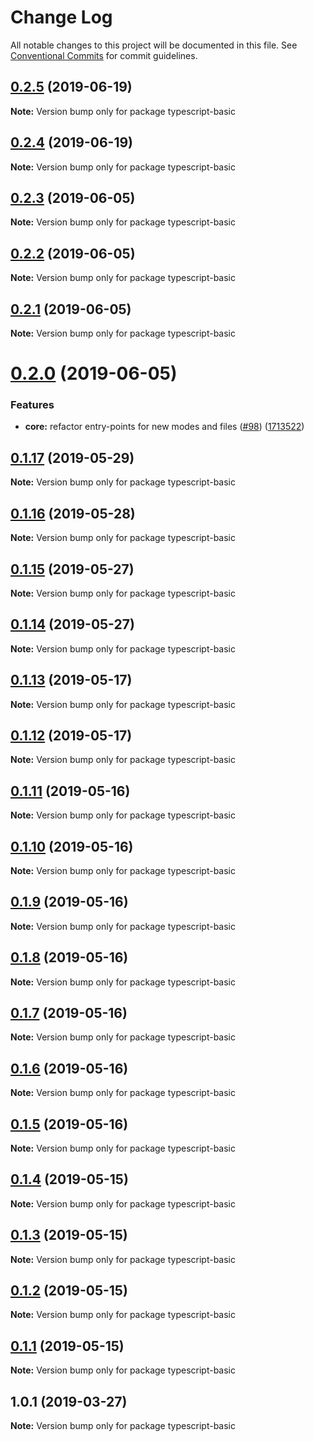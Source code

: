 # Change Log

All notable changes to this project will be documented in this file.
See [Conventional Commits](https://conventionalcommits.org) for commit guidelines.

## [0.2.5](https://github.com/frontity/frontity/compare/typescript-basic@0.2.4...typescript-basic@0.2.5) (2019-06-19)

**Note:** Version bump only for package typescript-basic





## [0.2.4](https://github.com/frontity/frontity/compare/typescript-basic@0.2.3...typescript-basic@0.2.4) (2019-06-19)

**Note:** Version bump only for package typescript-basic





## [0.2.3](https://github.com/frontity/frontity/compare/typescript-basic@0.2.2...typescript-basic@0.2.3) (2019-06-05)

**Note:** Version bump only for package typescript-basic





## [0.2.2](https://github.com/frontity/frontity/compare/typescript-basic@0.2.1...typescript-basic@0.2.2) (2019-06-05)

**Note:** Version bump only for package typescript-basic





## [0.2.1](https://github.com/frontity/frontity/compare/typescript-basic@0.2.0...typescript-basic@0.2.1) (2019-06-05)

**Note:** Version bump only for package typescript-basic





# [0.2.0](https://github.com/frontity/frontity/compare/typescript-basic@0.1.17...typescript-basic@0.2.0) (2019-06-05)


### Features

* **core:** refactor entry-points for new modes and files ([#98](https://github.com/frontity/frontity/issues/98)) ([1713522](https://github.com/frontity/frontity/commit/1713522))





## [0.1.17](https://github.com/frontity/frontity/compare/typescript-basic@0.1.16...typescript-basic@0.1.17) (2019-05-29)

**Note:** Version bump only for package typescript-basic





## [0.1.16](https://github.com/frontity/frontity/compare/typescript-basic@0.1.15...typescript-basic@0.1.16) (2019-05-28)

**Note:** Version bump only for package typescript-basic





## [0.1.15](https://github.com/frontity/frontity/compare/typescript-basic@0.1.14...typescript-basic@0.1.15) (2019-05-27)

**Note:** Version bump only for package typescript-basic





## [0.1.14](https://github.com/frontity/frontity/compare/typescript-basic@0.1.13...typescript-basic@0.1.14) (2019-05-27)

**Note:** Version bump only for package typescript-basic





## [0.1.13](https://github.com/frontity/frontity/compare/typescript-basic@0.1.12...typescript-basic@0.1.13) (2019-05-17)

**Note:** Version bump only for package typescript-basic





## [0.1.12](https://github.com/frontity/frontity/compare/typescript-basic@0.1.11...typescript-basic@0.1.12) (2019-05-17)

**Note:** Version bump only for package typescript-basic





## [0.1.11](https://github.com/frontity/frontity/compare/typescript-basic@0.1.10...typescript-basic@0.1.11) (2019-05-16)

**Note:** Version bump only for package typescript-basic





## [0.1.10](https://github.com/frontity/frontity/compare/typescript-basic@0.1.9...typescript-basic@0.1.10) (2019-05-16)

**Note:** Version bump only for package typescript-basic





## [0.1.9](https://github.com/frontity/frontity/compare/typescript-basic@0.1.8...typescript-basic@0.1.9) (2019-05-16)

**Note:** Version bump only for package typescript-basic





## [0.1.8](https://github.com/frontity/frontity/compare/typescript-basic@0.1.7...typescript-basic@0.1.8) (2019-05-16)

**Note:** Version bump only for package typescript-basic





## [0.1.7](https://github.com/frontity/frontity/compare/typescript-basic@0.1.6...typescript-basic@0.1.7) (2019-05-16)

**Note:** Version bump only for package typescript-basic





## [0.1.6](https://github.com/frontity/frontity/compare/typescript-basic@0.1.5...typescript-basic@0.1.6) (2019-05-16)

**Note:** Version bump only for package typescript-basic





## [0.1.5](https://github.com/frontity/frontity/compare/typescript-basic@0.1.4...typescript-basic@0.1.5) (2019-05-16)

**Note:** Version bump only for package typescript-basic





## [0.1.4](https://github.com/frontity/frontity/compare/typescript-basic@0.1.3...typescript-basic@0.1.4) (2019-05-15)

**Note:** Version bump only for package typescript-basic





## [0.1.3](https://github.com/frontity/frontity/compare/typescript-basic@0.1.2...typescript-basic@0.1.3) (2019-05-15)

**Note:** Version bump only for package typescript-basic





## [0.1.2](https://github.com/frontity/frontity/compare/typescript-basic@0.1.1...typescript-basic@0.1.2) (2019-05-15)

**Note:** Version bump only for package typescript-basic





## [0.1.1](https://github.com/frontity/frontity/compare/typescript-basic@1.0.1...typescript-basic@0.1.1) (2019-05-15)

**Note:** Version bump only for package typescript-basic





## 1.0.1 (2019-03-27)

**Note:** Version bump only for package typescript-basic
